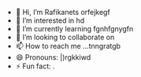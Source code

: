 - 👋 Hi, I’m Rafikanets orfejkegf
- 👀 I’m interested in hd
- 🌱 I’m currently learning fgnhfgnygfn
- 💞️ I’m looking to collaborate on 
- 📫 How to reach me ...tnngratgb
- 😄 Pronouns: |)rgkkiwd
- ⚡ Fun fact: .
<!---
Rafikanets/Rafikanets is a ✨ special ✨ repository because its `README.md` (this file) appears on your GitHub profile.
You can click the Preview link to take a look at your changes
